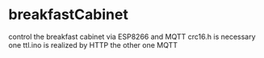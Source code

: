 # breakfastCabinet
control the breakfast cabinet via ESP8266 and MQTT
crc16.h is necessary
one ttl.ino is realized by HTTP the other one MQTT
